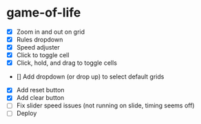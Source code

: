 # game-of-life

- [x] Zoom in and out on grid
- [x] Rules dropdown
- [x] Speed adjuster
- [x] Click to toggle cell
- [x] Click, hold, and drag to toggle cells
- [] Add dropdown (or drop up) to select default grids
- [x] Add reset button
- [x] Add clear button
- [ ] Fix slider speed issues (not running on slide, timing seems off)
- [ ] Deploy

